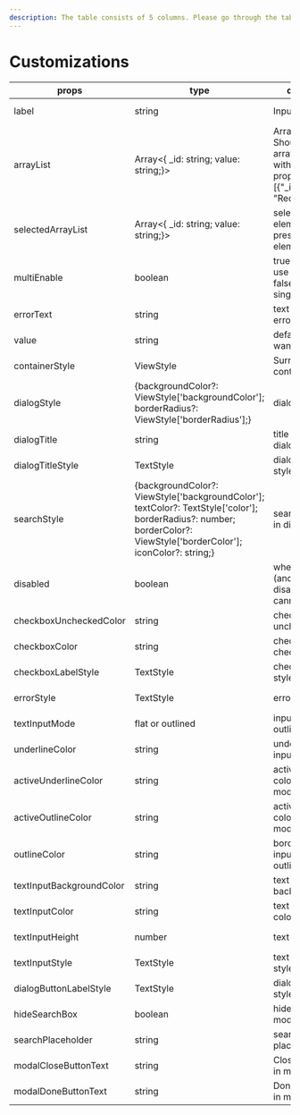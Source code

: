 ```yaml
---
description: The table consists of 5 columns. Please go through the table properly.
---
```


# Customizations

| props                      | type                                                                                                                                                                    | description                                                                                                         | default value                                                                      | required |
| -------------------------- | ----------------------------------------------------------------------------------------------------------------------------------------------------------------------- | ------------------------------------------------------------------------------------------------------------------- | ---------------------------------------------------------------------------------- | -------- |
|   label                    | string                                                                                                                                                                  | Input Label                                                                                                         | set to empty string if you don’t want to display                                   | yes      |
|   arrayList                | Array<{  \_id: string; value: string;}>                                                                                                                                 | Array of items. Should be an array of objects with \_id and value property.example: \[{"\_id": 1, "value": "Red"}]. | there isn't any default value you need to specify a list.                          | yes      |
|   selectedArrayList        | Array<{  \_id: string; value: string;}>                                                                                                                                 | selected elements or preselected elements                                                                           | set empty array as default                                                         | yes      |
|   multiEnable              | boolean                                                                                                                                                                 | true if you want to use multi select, false if you want single select                                               | no default value                                                                   | yes      |
|   errorText                | string                                                                                                                                                                  | text to display on error                                                                                            | set to empty string as default                                                     | yes      |
|   value                    | string                                                                                                                                                                  | default value you want to display                                                                                   | bind it with your variable                                                         | yes      |
|   containerStyle           | ViewStyle                                                                                                                                                               | Surrounding container style                                                                                         | no default value                                                                   | no       |
|   dialogStyle              | {backgroundColor?: ViewStyle\['backgroundColor']; borderRadius?: ViewStyle\['borderRadius'];}                                                                           | dialog box style                                                                                                    | {backgroundColor:'white', borderRadius: 5}                                         | no       |
|   dialogTitle              | string                                                                                                                                                                  | title shown in the dialog                                                                                           | defaults to the value of `label`                                                   | no       |
|   dialogTitleStyle         | TextStyle                                                                                                                                                               | dialog box title style                                                                                              | default react native paper style                                                   | no       |
|   searchStyle              | {backgroundColor?: ViewStyle\['backgroundColor']; textColor?: TextStyle\['color']; borderRadius?: number; borderColor?: ViewStyle\['borderColor']; iconColor?: string;} | search bar style in dialog box                                                                                      | {borderRadius:5, borderColor:'#e5e5e5', backgroundColor: '#e5e5e5', color: '#000'} | no       |
|   disabled                 | boolean                                                                                                                                                                 | whether the input (and dialog) are disabled and cannot be opened                                                    | false                                                                              | no       |
|   checkboxUncheckedColor   | string                                                                                                                                                                  | checkbox unchecked color                                                                                            | #000007                                                                            | no       |
|   checkboxColor            | string                                                                                                                                                                  | checkbox checked color                                                                                              | blue                                                                               | no       |
|   checkboxLabelStyle       | TextStyle                                                                                                                                                               | checkbox label style                                                                                                | default react native paper style                                                   | no       |
|   errorStyle               | TextStyle                                                                                                                                                               | error style                                                                                                         | default react native paper style                                                   | no       |
|   textInputMode            | flat or outlined                                                                                                                                                        | input style flat or outlined                                                                                        | outlined                                                                           | no       |
|   underlineColor           | string                                                                                                                                                                  | underline color (if input mode is flat)                                                                             | black                                                                              | no       |
|   activeUnderlineColor     | string                                                                                                                                                                  | active underline color (if input mode is flat)                                                                      | black                                                                              | no       |
|   activeOutlineColor       | string                                                                                                                                                                  | active border color (if input mode is outlined)                                                                     | black                                                                              | no       |
|   outlineColor             | string                                                                                                                                                                  | border color (if input mode is outlined)                                                                            | black                                                                              | no       |
|   textInputBackgroundColor | string                                                                                                                                                                  | text input background color                                                                                         | white                                                                              | no       |
|   textInputColor           | string                                                                                                                                                                  | text input text color                                                                                               | black                                                                              | no       |
|   textInputHeight          | number                                                                                                                                                                  | text input height                                                                                                   | default react native paper style                                                   | no       |
|   textInputStyle           | TextStyle                                                                                                                                                               | text input text style                                                                                               | default react native paper style                                                   | no       |
|   dialogButtonLabelStyle   | TextStyle                                                                                                                                                               | dialog button style                                                                                                 | default react native paper style                                                   | no       |
|   hideSearchBox            | boolean                                                                                                                                                                 | hide searchbox in modal                                                                                             | false                                                                              | no       |
|   searchPlaceholder        | string                                                                                                                                                                  | search placeholder                                                                                                  | Search                                                                             | no       |
|   modalCloseButtonText     | string                                                                                                                                                                  | Close button text in modal                                                                                          | Close                                                                              | no       |
|   modalDoneButtonText      | string                                                                                                                                                                  | Done button text in modal                                                                                           | Don                                                                                | no       |
